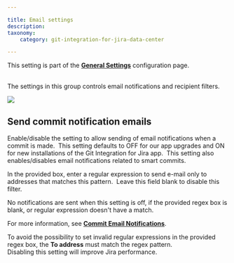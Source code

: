 ```yaml
---

title: Email settings
description:
taxonomy:
    category: git-integration-for-jira-data-center

---
```


<div class="bbb-callout bbb--info">
    <div class="irow">
    <div class="ilogobox">
        <span class="logoimg"></span>
    </div>
    <div class="imsgbox">
        This setting is part of the <a href='/git-integration-for-jira-data-center/general-settings-gij-self-managed/'><b>General Settings</b></a> configuration page.
    </div>
    </div>
</div>
<br>

The settings in this group controls email notifications and recipient filters.

![](https://bigbrassband.atlassian.net/wiki/download/thumbnails/1207795941/gitserver-gencfg-email-settings.png?version=1&modificationDate=1647774129291&cacheVersion=1&api=v2&width=678&height=181)

## Send commit notification emails

Enable/disable the setting to allow sending of email notifications when a commit is made.  This setting defaults to OFF for our app upgrades and ON for new installations of the Git Integration for Jira app.  This setting also enables/disables email notifications related to smart commits.

In the provided box, enter a regular expression to send e-mail only to addresses that matches this pattern.  Leave this field blank to disable this filter.

No notifications are sent when this setting is off, if the provided regex box is blank, or regular expression doesn't have a match.

For more information, see [**Commit Email Notifications**](/git-integration-for-jira-data-center/commit-email-notifications-gij-self-managed).

<div class="bbb-callout bbb--alert">
    <div class="irow">
    <div class="ilogobox">
        <span class="logoimg"></span>
    </div>
    <div class="imsgbox">
        To avoid the possibility to set invalid regular expressions in the provided regex box, the <b>To address</b> must match the regex pattern.
    </div>
    </div>
</div>

<div class="bbb-callout bbb--tip">
    <div class="irow">
    <div class="ilogobox">
        <span class="logoimg"></span>
    </div>
    <div class="imsgbox">
        Disabling this setting will improve Jira performance.
    </div>
    </div>
</div>

